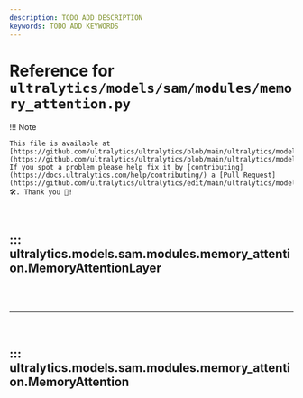 ```yaml
---
description: TODO ADD DESCRIPTION
keywords: TODO ADD KEYWORDS
---
```


# Reference for `ultralytics/models/sam/modules/memory_attention.py`

!!! Note

    This file is available at [https://github.com/ultralytics/ultralytics/blob/main/ultralytics/models/sam/modules/memory_attention.py](https://github.com/ultralytics/ultralytics/blob/main/ultralytics/models/sam/modules/memory_attention.py). If you spot a problem please help fix it by [contributing](https://docs.ultralytics.com/help/contributing/) a [Pull Request](https://github.com/ultralytics/ultralytics/edit/main/ultralytics/models/sam/modules/memory_attention.py) 🛠️. Thank you 🙏!

<br>

## ::: ultralytics.models.sam.modules.memory_attention.MemoryAttentionLayer

<br><br><hr><br>

## ::: ultralytics.models.sam.modules.memory_attention.MemoryAttention

<br><br>
